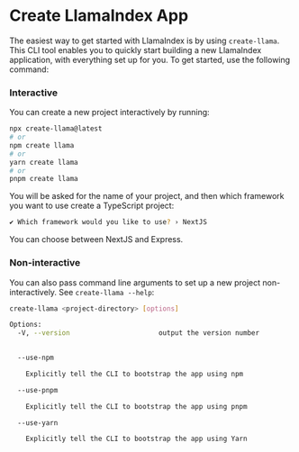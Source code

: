 # Create LlamaIndex App

The easiest way to get started with LlamaIndex is by using `create-llama`. This CLI tool enables you to quickly start building a new LlamaIndex application, with everything set up for you. 
To get started, use the following command:

### Interactive

You can create a new project interactively by running:

```bash
npx create-llama@latest
# or
npm create llama
# or
yarn create llama
# or
pnpm create llama
```

You will be asked for the name of your project, and then which framework you want to use
create a TypeScript project:

```bash
✔ Which framework would you like to use? › NextJS
```

You can choose between NextJS and Express.

### Non-interactive

You can also pass command line arguments to set up a new project
non-interactively. See `create-llama --help`:

```bash
create-llama <project-directory> [options]

Options:
  -V, --version                      output the version number
 

  --use-npm

    Explicitly tell the CLI to bootstrap the app using npm

  --use-pnpm

    Explicitly tell the CLI to bootstrap the app using pnpm

  --use-yarn

    Explicitly tell the CLI to bootstrap the app using Yarn

```

